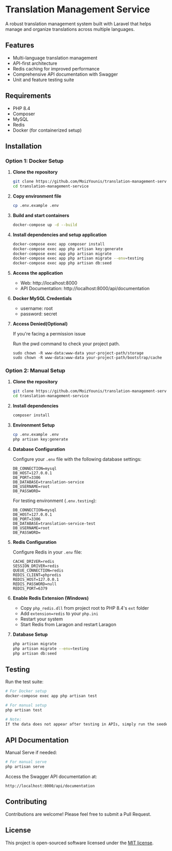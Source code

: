 # Translation Management Service

A robust translation management system built with Laravel that helps manage and organize translations across multiple languages.

## Features

-   Multi-language translation management
-   API-first architecture
-   Redis caching for improved performance
-   Comprehensive API documentation with Swagger
-   Unit and feature testing suite

## Requirements

-   PHP 8.4
-   Composer
-   MySQL
-   Redis
-   Docker (for containerized setup)

## Installation

### Option 1: Docker Setup

1. **Clone the repository**

    ```bash
    git clone https://github.com/MoizYounis/translation-management-service.git
    cd translation-management-service
    ```

2. **Copy environment file**

    ```bash
    cp .env.example .env
    ```

3. **Build and start containers**

    ```bash
    docker-compose up -d --build
    ```

4. **Install dependencies and setup application**

    ```bash
    docker-compose exec app composer install
    docker-compose exec app php artisan key:generate
    docker-compose exec app php artisan migrate
    docker-compose exec app php artisan migrate --env=testing
    docker-compose exec app php artisan db:seed
    ```

5. **Access the application**

    - Web: http://localhost:8000
    - API Documentation: http://localhost:8000/api/documentation

6. **Docker MySQL Credentials**

    - username: root
    - password: secret

7. **Access Denied(Optional)**

    If you're facing a permission issue

    Run the pwd command to check your project path.

    ```
    sudo chown -R www-data:www-data your-project-path/storage
    sudo chown -R www-data:www-data your-project-path/bootstrap/cache
    ```

### Option 2: Manual Setup

1. **Clone the repository**

    ```bash
    git clone https://github.com/MoizYounis/translation-management-service.git
    cd translation-management-service
    ```

2. **Install dependencies**

    ```bash
    composer install
    ```

3. **Environment Setup**

    ```bash
    cp .env.example .env
    php artisan key:generate
    ```

4. **Database Configuration**

    Configure your `.env` file with the following database settings:

    ```
    DB_CONNECTION=mysql
    DB_HOST=127.0.0.1
    DB_PORT=3306
    DB_DATABASE=translation-service
    DB_USERNAME=root
    DB_PASSWORD=
    ```

    For testing environment (`.env.testing`):

    ```
    DB_CONNECTION=mysql
    DB_HOST=127.0.0.1
    DB_PORT=3306
    DB_DATABASE=translation-service-test
    DB_USERNAME=root
    DB_PASSWORD=
    ```

5. **Redis Configuration**

    Configure Redis in your `.env` file:

    ```
    CACHE_DRIVER=redis
    SESSION_DRIVER=redis
    QUEUE_CONNECTION=redis
    REDIS_CLIENT=phpredis
    REDIS_HOST=127.0.0.1
    REDIS_PASSWORD=null
    REDIS_PORT=6379
    ```

6. **Enable Redis Extension (Windows)**

    - Copy `php_redis.dll` from project root to PHP 8.4's `ext` folder
    - Add `extension=redis` to your `php.ini`
    - Restart your system
    - Start Redis from Laragon and restart Laragon

7. **Database Setup**
    ```bash
    php artisan migrate
    php artisan migrate --env=testing
    php artisan db:seed
    ```

## Testing

Run the test suite:

```bash
# For Docker setup
docker-compose exec app php artisan test

# For manual setup
php artisan test

# Note:
If the data does not appear after testing in APIs, simply run the seeders again to populate the data.
```

## API Documentation

Manual Serve if needed:

```bash
# For manual serve
php artisan serve
```

Access the Swagger API documentation at:

```
http://localhost:8000/api/documentation
```

## Contributing

Contributions are welcome! Please feel free to submit a Pull Request.

## License

This project is open-sourced software licensed under the [MIT license](https://opensource.org/licenses/MIT).
